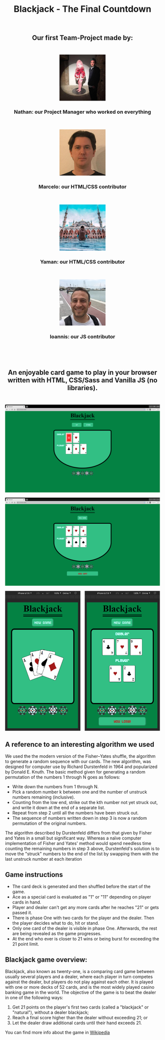 # <div align="center">Blackjack - The Final Countdown</div> <br/>

## <div align="center">Our first Team-Project made by:</div> <br/>

<div align="center">

<img src="./src/images/nathan.jpeg" width="150"> <h3><strong>Nathan:</strong> our Project Manager who worked on everything</h3><br/>

<img src="./src/images/marcelo.jpeg" width="150"> <h3><strong>Marcelo:</strong> our HTML/CSS contributor</h3><br/>

<img src="./src/images/yaman.jpeg" width="150"> <h3><strong>Yaman:</strong> our HTML/CSS contributor</h3><br/>

<img src="./src/images/ioannis.jpeg" width="150"> <h3><strong>Ioannis:</strong> our JS contributor</h3><br/>

</div>
 <br/>

## <div align="center">An enjoyable card game to play in your browser written with HTML, CSS/Sass and Vanilla JS (no libraries).</div> <br/>

![blackjack picture](./src/images/Screen_Browser_2.png)

![blackjack picture](./src/images/Screen_Browser_4.png)

![blackjack picture](./src/images/Screen_Mobile_Vertical_1+2.png)

## A reference to an interesting algorithm we used

We used the the modern version of the Fisher–Yates shuffle, the algorithm to generate a random sequence with our cards. The new algorithm, was designed for computer use by Richard Durstenfeld in 1964 and popularized by Donald E. Knuth. The basic method given for generating a random permutation of the numbers 1 through N goes as follows:

- Write down the numbers from 1 through N.
- Pick a random number k between one and the number of unstruck numbers remaining (inclusive).
- Counting from the low end, strike out the kth number not yet struck out, and write it down at the end of a separate list.
- Repeat from step 2 until all the numbers have been struck out.
- The sequence of numbers written down in step 3 is now a random permutation of the original numbers.

The algorithm described by Durstenfeld differs from that given by Fisher and Yates in a small but significant way. Whereas a naïve computer implementation of Fisher and Yates' method would spend needless time counting the remaining numbers in step 3 above, Durstenfeld's solution is to move the "struck" numbers to the end of the list by swapping them with the last unstruck number at each iteration

## Game instructions

- The card deck is generated and then shuffled before the start of the game.
- Ace as a special card is evaluated as "1" or "11" depending on player cards in hand.
- Player and dealer can't get any more cards after he reaches "21" or gets passed it.
- There is phase One with two cards for the player and the dealer. Then the player decides what to do, hit or stand.
- Only one card of the dealer is visible in phase One. Afterwards, the rest are being revealed as the game progresses.
- At the end who ever is closer to 21 wins or being burst for exceeding the 21 point limit.

## Blackjack game overview:

Blackjack, also known as twenty-one, is a comparing card game between usually several players and a dealer, where each player in turn competes against the dealer, but players do not play against each other. It is played with one or more decks of 52 cards, and is the most widely played casino banking game in the world. The objective of the game is to beat the dealer in one of the following ways:

1. Get 21 points on the player's first two cards (called a "blackjack" or "natural"), without a dealer blackjack;
2. Reach a final score higher than the dealer without exceeding 21; or
3. Let the dealer draw additional cards until their hand exceeds 21.

You can find more info about the game in [Wikipedia](https://en.wikipedia.org/wiki/Blackjack)
